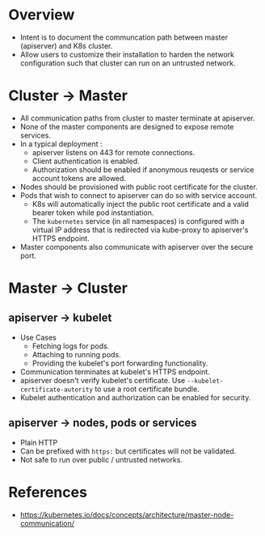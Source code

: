 # Overview
* Intent is to document the communcation path between master (apiserver) and K8s cluster.
* Allow users to customize their installation to harden the network configuration such that cluster can run on an untrusted network.
# Cluster -> Master
* All communication paths from cluster to master terminate at apiserver.
* None of the master components are designed to expose remote services.
* In a typical deployment :
	* apiserver listens on 443 for remote connections.
	* Client authentication is enabled.
	* Authorization should be enabled if anonymous reuqests or service account tokens are allowed.
* Nodes should be provisioned with public root certificate for the cluster.
* Pods that wish to connect to apiserver can do so with service account.
	* K8s will automatically inject the public root certificate and a valid bearer token while pod instantiation.
	* The `kubernetes` service (in all namespaces) is configured with a virtual IP address that is redirected via kube-proxy to apiserver's HTTPS endpoint.
* Master components also communicate with apiserver over the secure port.
# Master -> Cluster
## apiserver -> kubelet
* Use Cases
	* Fetching logs for pods.
	* Attaching to running pods.
	* Providing the kubelet's port forwarding functionality.
* Communication terminates at kubelet's HTTPS endpoint.
* apiserver doesn't verify kubelet's certificate. Use `--kubelet-certificate-autority` to use a root certificate bundle.
* Kubelet authentication and authorization can be enabled for security.
## apiserver -> nodes, pods or services
* Plain HTTP
* Can be prefixed with `https:` but certificates will not be validated.
* Not safe to run over public / untrusted networks.
# References
* https://kubernetes.io/docs/concepts/architecture/master-node-communication/
